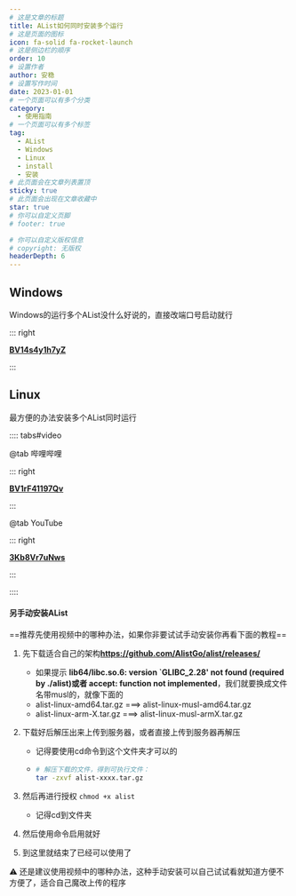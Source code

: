 ```yaml
---
# 这是文章的标题
title: AList如何同时安装多个运行
# 这是页面的图标
icon: fa-solid fa-rocket-launch
# 这是侧边栏的顺序
order: 10
# 设置作者
author: 安稳
# 设置写作时间
date: 2023-01-01
# 一个页面可以有多个分类
category:
  - 使用指南
# 一个页面可以有多个标签
tag:
  - AList
  - Windows
  - Linux
  - install
  - 安装
# 此页面会在文章列表置顶
sticky: true
# 此页面会出现在文章收藏中
star: true
# 你可以自定义页脚
# footer: true

# 你可以自定义版权信息
# copyright: 无版权
headerDepth: 6
---
```


<!-- 你可以通过设置页面的 Frontmatter，在页面禁用功能与布局。 -->

<!-- more -->

## Windows

Windows的运行多个AList没什么好说的，直接改端口号启动就行

<BiliBili bvid="BV14s4y1h7yZ" />

::: right

[**BV14s4y1h7yZ**](https://www.bilibili.com/video/BV14s4y1h7yZ)

:::

## Linux

最方便的办法安装多个AList同时运行

:::: tabs#video

@tab 哔哩哔哩

<BiliBili bvid="BV1rF41197Qv" />

::: right

[**BV1rF41197Qv**](https://www.bilibili.com/video/BV1rF41197Qv)

:::

@tab YouTube

<YouTube id="3Kb8Vr7uNws" disable-fullscreen />

::: right

[**3Kb8Vr7uNws**](https://www.youtube.com/watch?v=3Kb8Vr7uNws)

:::

::::

#### **另手动安装AList**

==推荐先使用视频中的哪种办法，如果你非要试试手动安装你再看下面的教程==

1. 先下载适合自己的架构**https://github.com/AlistGo/alist/releases/**

   - 如果提示 **lib64/libc.so.6: version `GLIBC_2.28' not found (required by ./alist)或者 accept: function not implemented**，我们就要换成文件名带musl的，就像下面的
   - alist-linux-amd64.tar.gz     ===>     alist-linux-musl-amd64.tar.gz
   - alist-linux-arm-X.tar.gz     ===>     alist-linux-musl-armX.tar.gz

2. 下载好后解压出来上传到服务器，或者直接上传到服务器再解压

   - 记得要使用cd命令到这个文件夹才可以的

   -  ```bash
      # 解压下载的文件，得到可执行文件：
      tar -zxvf alist-xxxx.tar.gz
      ```

3. 然后再进行授权 `chmod +x alist`

   - 记得cd到文件夹

4. 然后使用命令启用就好

5. 到这里就结束了已经可以使用了

:warning: 还是建议使用视频中的哪种办法，这种手动安装可以自己试试看就知道方便不方便了，适合自己魔改上传的程序